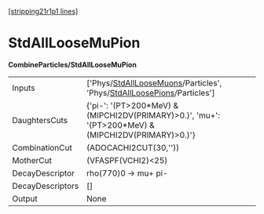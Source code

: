 [[stripping21r1p1 lines]](./stripping21r1p1-index)

# StdAllLooseMuPion

**CombineParticles/StdAllLooseMuPion**

|                  |                                                                                                                                                                                      |
|------------------|--------------------------------------------------------------------------------------------------------------------------------------------------------------------------------------|
| Inputs           | ['Phys/[StdAllLooseMuons](./stripping21r1p1-commonparticles-stdallloosemuons)/Particles', 'Phys/[StdAllLoosePions](./stripping21r1p1-commonparticles-stdallloosepions)/Particles'] |
| DaughtersCuts    | {'pi-': '(PT\>200\*MeV) & (MIPCHI2DV(PRIMARY)\>0.)', 'mu+': '(PT\>200\*MeV) & (MIPCHI2DV(PRIMARY)\>0.)'}                                                                             |
| CombinationCut   | (ADOCACHI2CUT(30,''))                                                                                                                                                                |
| MotherCut        | (VFASPF(VCHI2)\<25)                                                                                                                                                                  |
| DecayDescriptor  | rho(770)0 -\> mu+ pi-                                                                                                                                                                |
| DecayDescriptors | []                                                                                                                                                                                 |
| Output           | None                                                                                                                                                                                 |

